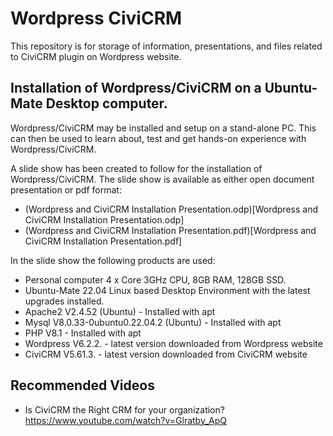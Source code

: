 # Wordpress CiviCRM

This repository is for storage of information, presentations, and files related to CiviCRM plugin on Wordpress website.

## Installation of Wordpress/CiviCRM on a Ubuntu-Mate Desktop computer.

Wordpress/CiviCRM may be installed and setup on a stand-alone PC. This can then be used to learn about, test and get hands-on experience with Wordpress/CiviCRM.

A slide show has been created to follow for the installation of Wordpress/CiviCRM. The slide show is available as either open document presentation or pdf format:

* (Wordpress and CiviCRM Installation Presentation.odp)[Wordpress and CiviCRM Installation Presentation.odp]
* (Wordpress and CiviCRM Installation Presentation.pdf)[Wordpress and CiviCRM Installation Presentation.pdf]

In the slide show the following products are used:

* Personal computer 4 x Core 3GHz CPU, 8GB RAM, 128GB SSD.
* Ubuntu-Mate 22.04 Linux based Desktop Environment with the latest upgrades installed.
* Apache2 V2.4.52 (Ubuntu) - Installed with apt
* Mysql V8.0.33-0ubuntu0.22.04.2 (Ubuntu) - Installed with apt
* PHP V8.1 - Installed with apt
* Wordpress V6.2.2. - latest version downloaded from Wordpress website
* CiviCRM V5.61.3. - latest version downloaded from CiviCRM website
 

## Recommended Videos

* Is CiviCRM the Right CRM for your organization? https://www.youtube.com/watch?v=Glratby_ApQ
